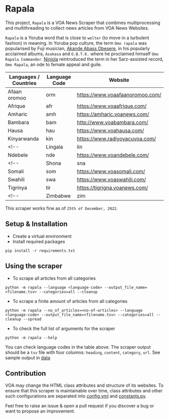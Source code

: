 # Rapala

This project, `Rapala` is a VOA News Scraper that combines multiprocessing and multithreading to collect news articles from VOA News Websites. 

`Rapala` is a Yoruba word that is close to `welter` (to move in a turbulent fashion) in meaning. In Yoruba pop culture, the term `Omo rapala` was popularised by Fuji musician, [Akande Abass Obesere](https://en.wikipedia.org/wiki/Obesere), in his popularly acclaimed albums, `Asakasa` and `O.B.T.K.` where he proclaimed himself `Omo Rapala Commander`. [Niniola](https://en.wikipedia.org/wiki/Niniola) reintroduced the term in her Sarz-assisted record, `Omo Rapala`, an ode to female appeal and guile.

| Languages / Countries | Language Code | Website |
| --------- | ------------- | ------- |
| Afaan oromoo | orm | https://www.voaafaanoromoo.com/ |
| Afrique | afr | https://www.voaafrique.com/ |
| Amharic | amh | https://amharic.voanews.com/ |
| Bambara | bam | http://www.voabambara.com/ |
| Hausa | hau | https://www.voahausa.com/ |
| Kinyarwanda | kin | https://www.radiyoyacuvoa.com/ |
<!-- | Lingala | lin | https://www.voalingala.com/ | -->
| Ndebele | nde | https://www.voandebele.com/ |
<!-- | Shona | sna | www.voashona.com | -->
| Somali | som | https://www.voasomali.com/ |
| Swahili | swa | https://www.voaswahili.com/ |
| Tigrinya | tir | https://tigrigna.voanews.com/ |
<!-- | Zimbabwe | zim | https://www.voazimbabwe.com/ | -->

This scraper works fine as of `25th of December, 2022`.

## Setup & Installation
- Create a virtual environment 
-  Install required packages
```
pip install -r requirements.txt
```

## Using the scraper
- To scrape all articles from all categories
```
python -m rapala --language <language-code> --output_file_name=<filename.tsv> --categories=all --cleanup
```
- To scrape a finite amount of articles from all categories
```
python -m rapala --no_of_articles=<no-of-articles> --language <language-code> --output_file_name=<filename.tsv> --categories=all --cleanup --spread
```
- To check the full list of arguments for the scraper
```
python -m rapala --help
```

You can check language codes in the table above.
The scraper output should be a `tsv` file with four columns: `heading`, `content`, `category`, `url`. See sample output in [data](data/)

## Contribution
VOA may change the HTML class attributes and structure of its websites. To ensure that this scraper is maintainable over time, class attributes and other such configurations are separated into [config.yml](config.yml) and [constants.py](src/constants.py).

Feel free to raise an issue & open a pull request if you discover a bug or want to propose an improvement.
